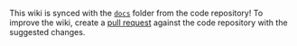 
This wiki is synced with the [`docs`](https://github.com/jkroepke/azure-monitor-exporter/tree/main/docs) folder from the code repository! To improve the wiki, create a [pull request](https://github.com/jkroepke/azure-monitor-exporter/pulls) against the code repository with the suggested changes.

